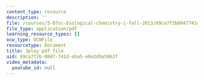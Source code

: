 ```yaml
---
content_type: resource
description: ''
file: /courses/5-07sc-biological-chemistry-i-fall-2013/89ca7f2b0047741deba5e0e2d9a5063f_zdage-Lp8m4.pdf
file_type: application/pdf
learning_resource_types: []
ocw_type: OCWFile
resourcetype: Document
title: 3play pdf file
uid: 89ca7f2b-0047-741d-eba5-e0e2d9a5063f
video_metadata:
  youtube_id: null
---
```

